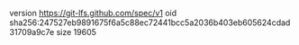 version https://git-lfs.github.com/spec/v1
oid sha256:247527eb9891675f6a5c88ec72441bcc5a2036b403eb605624cdad31709a9c7e
size 19605
